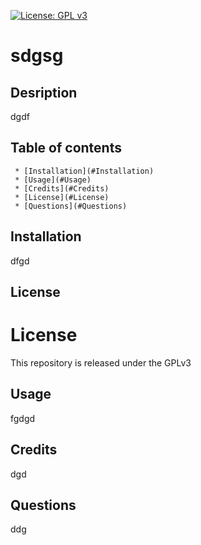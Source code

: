 
  [![License: GPL v3](https://img.shields.io/badge/License-GPLv3-blue.svg)](https://www.gnu.org/licenses/gpl-3.0)

  # sdgsg

  ## Desription 
 dgdf
  ## Table of contents
     * [Installation](#Installation)
     * [Usage](#Usage)
     * [Credits](#Credits)
     * [License](#License)
     * [Questions](#Questions)
  ## Installation 
 dfgd
  ## License 
 # License
 This repository is released under the GPLv3

  ## Usage 
 fgdgd
  ## Credits 
 dgd
  ## Questions
 ddg
 

